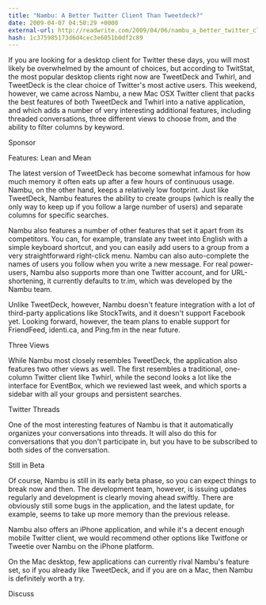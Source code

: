 ```yaml
---
title: "Nambu: A Better Twitter Client Than Tweetdeck?"
date: 2009-04-07 04:50:29 +0000
external-url: http://readwrite.com/2009/04/06/nambu_a_better_twitter_client_than_tweetdeck
hash: 1c375985173d6d4cec3e6051b0df2c89
---
```


If you are looking for a desktop client for Twitter these days, you will most likely be overwhelmed by the amount of choices, but according to TwitStat, the most popular desktop clients right now are TweetDeck and Twhirl, and TweetDeck is the clear choice of Twitter's most active users. This weekend, however, we came across Nambu, a new Mac OSX Twitter client that packs the best features of both TweetDeck and Twhirl into a native application, and which adds a number of very interesting additional features, including threaded conversations, three different views to choose from, and the ability to filter columns by keyword.

Sponsor


Features: Lean and Mean

The latest version of TweetDeck has become somewhat infamous for how much memory it often eats up after a few hours of continuous usage. Nambu, on the other hand, keeps a relatively low footprint. Just like TweetDeck, Nambu features the ability to create groups (which is really the only way to keep up if you follow a large number of users) and separate columns for specific searches.





Nambu also features a number of other features that set it apart from its competitors. You can, for example, translate any tweet into English with a simple keyboard shortcut, and you can easily add users to a group from a very straightforward right-click menu. Nambu can also auto-complete the names of users you follow when you write a new message. For real power-users, Nambu also supports more than one Twitter account, and for URL-shortening, it currently defaults to tr.im, which was developed by the Nambu team.


Unlike TweetDeck, however, Nambu doesn't feature integration with a lot of third-party applications like StockTwits, and it doesn't support Facebook yet. Looking forward, however, the team plans to enable support for FriendFeed, identi.ca, and Ping.fm in the near future.


Three Views

While Nambu most closely resembles TweetDeck, the application also features two other views as well. The first resembles a traditional, one-column Twitter client like Twhirl, while the second looks a lot like the interface for EventBox, which we reviewed last week, and which sports a sidebar with all your groups and persistent searches.


Twitter Threads

One of the most interesting features of Nambu is that it automatically organizes your conversations into threads. It will also do this for conversations that you don't participate in, but you have to be subscribed to both sides of the conversation. 


Still in Beta

Of course, Nambu is still in its early beta phase, so you can expect things to break now and then. The development team, however, is issuing updates regularly and development is clearly moving ahead swiftly. There are obviously still some bugs in the application, and the latest update, for example, seems to take up more memory than the previous release.


Nambu also offers an iPhone application, and while it's a decent enough mobile Twitter client, we would recommend other options like Twitfone or Tweetie over Nambu on the iPhone platform.


On the Mac desktop, few applications can currently rival Nambu's feature set, so if you already like TweetDeck, and if you are on a Mac, then Nambu is definitely worth a try.

Discuss
